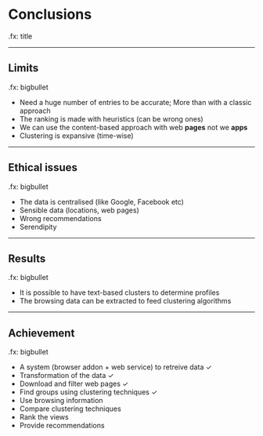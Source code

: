 # Conclusions

.fx: title

---

## Limits

.fx: bigbullet

* Need a huge number of entries to be accurate; More than with a classic approach
* The ranking is made with heuristics (can be wrong ones)
* We can use the content-based approach with web **pages** not we **apps**
* Clustering is expansive (time-wise)

---

## Ethical issues

.fx: bigbullet

* The data is centralised (like Google, Facebook etc)
* Sensible data (locations, web pages)
* Wrong recommendations
* Serendipity

---

## Results

.fx: bigbullet

* It is possible to have text-based clusters to determine profiles
* The browsing data can be extracted to feed clustering algorithms

<!-- TODO -->

---

## Achievement

.fx: bigbullet

* A system (browser addon + web service) to retreive data ✓
* Transformation of the data ✓
* Download and filter web pages ✓
* Find groups using clustering techniques ✓
* Use browsing information
* Compare clustering techniques
* Rank the views
* Provide recommendations
